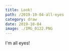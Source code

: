 ```yaml
---
title: Look!
path: /2019-10-04-all-eyes
category: draw
date: 2019-10-04
image: ./IMG_0122.PNG
---
```


I'm all eyes!
